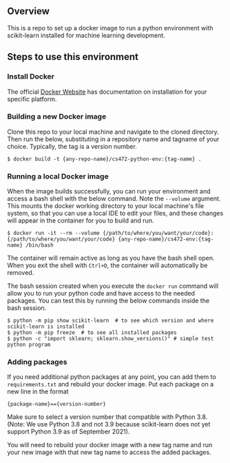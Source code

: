 ## Overview

This is a repo to set up a docker image to run a python environment with scikit-learn installed for machine learning development.

## Steps to use this environment

### Install Docker

The official [Docker Website](https://docs.docker.com/get-docker/) has documentation on installation for your specific platform.

### Building a new Docker image

Clone this repo to your local machine and navigate to the cloned directory. Then run the below, substituting in a repository name and tagname of your choice. Typically, the tag is a version number.

    $ docker build -t {any-repo-name}/cs472-python-env:{tag-name} .

### Running a local Docker image

When the image builds successfully, you can run your environment and access a bash shell with the below command. Note the `--volume` argument. This mounts the docker working directory to your local machine's file system, so that you can use a local IDE to edit your files, and these changes will appear in the container for you to build and run.

    $ docker run -it --rm --volume {/path/to/where/you/want/your/code}:{/path/to/where/you/want/your/code} {any-repo-name}/cs472-env:{tag-name} /bin/bash

The container will remain active as long as you have the bash shell open. When you exit the shell with `Ctrl+D`, the container will automatically be removed.

The bash session created when you execute the `docker run` command will allow you to run your python code and have access to the needed packages. You can test this by running the below commands inside the bash session.

    $ python -m pip show scikit-learn  # to see which version and where scikit-learn is installed
    $ python -m pip freeze  # to see all installed packages  
    $ python -c "import sklearn; sklearn.show_versions()" # simple test python program

### Adding packages

If you need additional python packages at any point, you can add them to `requirements.txt` and rebuild your docker image. Put each package on a new line in the format

    {package-name}=={version-number}

Make sure to select a version number that compatible with Python 3.8. (Note: We use Python 3.8 and not 3.9 because scikit-learn does not yet support Python 3.9 as of September 2021).

You will need to rebuild your docker image with a new tag name and run your new image with that new tag name to access the added packages.